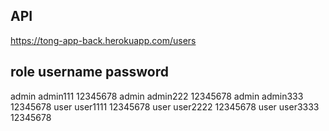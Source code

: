 ## API
https://tong-app-back.herokuapp.com/users

## role        username    password
   admin       admin111    12345678
   admin       admin222    12345678
   admin       admin333    12345678
   user        user1111    12345678
   user        user2222    12345678
   user        user3333    12345678